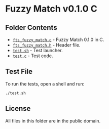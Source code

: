 # Fuzzy Match v0.1.0 C

## Folder Contents

- [`fts_fuzzy_match.c`](./fts_fuzzy_match.c) - Fuzzy Match 0.1.0 in C.
- [`fts_fuzzy_match.h`](./fts_fuzzy_match.h) - Header file.
- [`test.sh`](./test.sh) - Test launcher.
- [`test.c`](./test.c) - Test code.

## Test File

To run the tests, open a shell and run:

	./test.sh

## License

All files in this folder are in the public domain.
